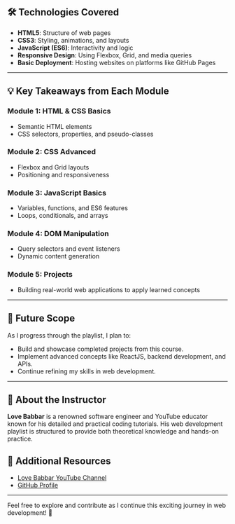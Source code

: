## 🛠️ Technologies Covered

- **HTML5**: Structure of web pages
- **CSS3**: Styling, animations, and layouts
- **JavaScript (ES6)**: Interactivity and logic
- **Responsive Design**: Using Flexbox, Grid, and media queries
- **Basic Deployment**: Hosting websites on platforms like GitHub Pages

---

## 💡 Key Takeaways from Each Module

### Module 1: **HTML & CSS Basics**

- Semantic HTML elements
- CSS selectors, properties, and pseudo-classes

### Module 2: **CSS Advanced**

- Flexbox and Grid layouts
- Positioning and responsiveness

### Module 3: **JavaScript Basics**

- Variables, functions, and ES6 features
- Loops, conditionals, and arrays

### Module 4: **DOM Manipulation**

- Query selectors and event listeners
- Dynamic content generation

### Module 5: **Projects**

- Building real-world web applications to apply learned concepts

---

## 🚀 Future Scope

As I progress through the playlist, I plan to:

- Build and showcase completed projects from this course.
- Implement advanced concepts like ReactJS, backend development, and APIs.
- Continue refining my skills in web development.

---

## 📌 About the Instructor

**Love Babbar** is a renowned software engineer and YouTube educator known for his detailed and practical coding tutorials. His web development playlist is structured to provide both theoretical knowledge and hands-on practice.

## 🔗 Additional Resources

- [Love Babbar YouTube Channel](https://www.youtube.com/@LoveBabbar)
- [GitHub Profile](https://github.com/NeetuSarkar)

---

Feel free to explore and contribute as I continue this exciting journey in web development! 🎉
